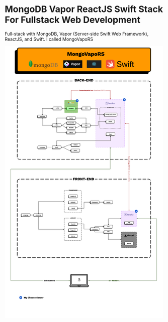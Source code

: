 # MongoDB Vapor ReactJS Swift Stack For Fullstack Web Development

Full-stack with MongoDB, Vapor (Server-side Swift Web Framework), ReactJS, and Swift. I called MongoVapoRS

![mongodb-vapor-reactjs-swift-stack](MongoDB-Vapor-ReactJS-Swift-Road%20Map.png)